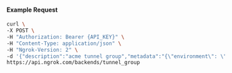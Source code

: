 <!-- Code generated for API Clients. DO NOT EDIT. -->
#### Example Request
```bash
curl \
-X POST \
-H "Authorization: Bearer {API_KEY}" \
-H "Content-Type: application/json" \
-H "Ngrok-Version: 2" \
-d '{"description":"acme tunnel group","metadata":"{\"environment\": \"staging\"}","labels":{"baz":"qux","foo":"bar"}}' \
https://api.ngrok.com/backends/tunnel_group
